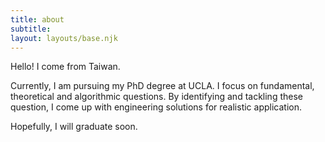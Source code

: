 ```yaml
---
title: about
subtitle:
layout: layouts/base.njk
---
```


Hello! I come from Taiwan.

Currently, I am pursuing my PhD degree at UCLA. I focus on fundamental, theoretical and algorithmic questions. By identifying and tackling these question, I come up with engineering solutions for realistic application.

Hopefully, I will graduate soon.